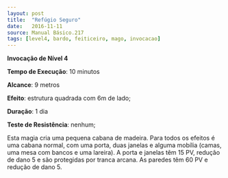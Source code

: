 ```yaml
---
layout: post
title:  "Refúgio Seguro"
date:   2016-11-11
source: Manual Básico.217
tags: [level4, bardo, feiticeiro, mago, invocacao]
---
```


**Invocação de Nível 4**

**Tempo de Execução**: 10 minutos

**Alcance**: 9 metros

**Efeito**: estrutura quadrada com 6m de lado; 

**Duração**: 1 dia

**Teste de Resistência**: nenhum;

Esta magia cria uma pequena cabana de madeira. Para todos os efeitos é uma cabana normal, com uma porta, duas janelas e alguma mobília (camas, uma mesa com bancos e uma lareira). 
A porta e janelas têm 15 PV, redução de dano 5 e são protegidas por tranca arcana. As paredes têm 60 PV e redução de dano 5.